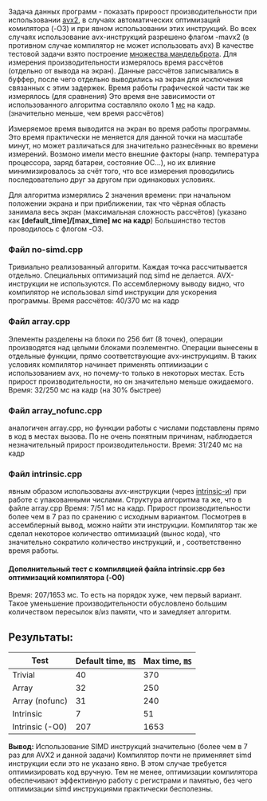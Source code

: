 Задача данных программ - показать прироост производительности при использовании [avx2][wiki_avx], в случаях автоматических оптимизаций комилятора (-O3) и при явном использовании этих инструкций. Во всех случаях использование avx-инструкций разрешено флагом -mavx2 (в противном случае компилятор не может использовать avx) В качестве тестовой задачи взято построение [множества мандельброта][mandelbrot_set]. Для измерения производительности измерялось время рассчётов (отдельно от вывода на экран). Данные рассчётов записывались в буффер, после чего отдельно выводились на экран для исключения связанных с этим задержек. Время работы графической части так же измерялось (для сравнения) Это время вне зависимости от использованного алгоритма составляло около 1 [мс][wiki_millis] на кадр. (значительно меньше, чем время рассчётов)

 Измеряемое время выводится на экран во время работы программы. Это время практически не меняется для данной точки на масштабе минут, но может различаться для значительно разнесённых во времени измерений. Возмоно имели место внешние факторы (напр. температура процессора, заряд батареи, состояние ОС...), но их влияние минимизировалось за счёт того, что все измерения проводились последовательно друг за другом при одинаковых условиях.

Для алгоритма измерялись 2 значения времени: при начальном положении экрана и при приближении, так что чёрная область занимала весь экран (максимальная сложность рассчётов) (указано как **[default_time]/[max_time] мс на кадр**) Большинство тестов проводилось с флогом -O3. 

### Файл no-simd.cpp 
Тривиально реализованный алгоритм. Каждая точка рассчитывается отдельно. Специальных оптимизаций под simd не делается. AVX-инструкции не используются. По ассемблерному выводу видно, что компилятор не использовал simd инструкции для ускорения программы. Время рассчётов: 40/370 мс на кадр

### Файл array.cpp
Элементы разделены на блоки по 256 бит (8 точек), операции производятся над целыми блоками поэлементно. Операции вынесены в отдельные функции, прямо соответствующие avx-инструкциям. В таких условиях компилятор начинает применять оптимизации с использованием avx, но почему-то только в некоторых местах. Есть прирост производительности, но он значительно меньше ожидаемого. Время: 32/250 мс на кадр (на 30% быстрее)

### Файл array_nofunc.cpp
 аналогичен array.cpp, но функции работы с числами подставлены прямо в код в местах вызова. По не очень понятным причинам, наблюдается незначительный прирост производительности. Время: 31/240 мс на кадр

### Файл intrinsic.cpp
 явным образом использованы avx-инструкции (через [intrinsic-и][wiki_intrinsic]) при работе с упакованными числами. Структура алгоритма та же, что в файле array.cpp Время: 7/51 мс на кадр.  Прирост производительности более чем в 7 раз по сранению с исходным вариантом. Посмотрев в ассемблерный вывод, можно найти эти инструкции. Компилятор так же сделал некоторое количество оптимизаций (вынос кода), что значительно сократило количество инструкций, и , соответственно время работы.

#### Дополнительный тест с компиляцией файла intrinsic.cpp без оптимизаций компилятора (-O0)
Время: 207/1653 мс. То есть на порядок хуже, чем первый вариант. Такое уменьшение производительности обусловлено большим количеством пересылок в/из памяти, что и замедляет алгоритм.

## Результаты:
| Test            | Default time, ㎳  | Max time, ㎳ |
------------------|-------------------|-------------|
| Trivial         | 40                | 370         |
| Array           | 32                | 250         |
| Array (nofunc)  | 31                | 240         |
| Intrinsic       | 7                 | 51          |
| Intrinsic (-O0) | 207               | 1653        |


**Вывод:** Использование SIMD инструкций значительно (более чем в 7 раз для AVX2 и данной задачи) Компилятор почти не применяяет simd инструкции если это не указано явно. В этом случае требуется оптимизировать код вручную. Тем не менее, оптимизации компилятора обеспечивают эффективную работу с регистрами и памятью, без чего оптимизации simd инструкциями практически бесполезны.

[mandelbrot_set]: https://en.wikipedia.org/wiki/Mandelbrot_set

[wiki_avx]: https://ru.wikipedia.org/wiki/AVX

[wiki_intrinsic]: https://en.wikipedia.org/wiki/Intrinsic_function

[wiki_millis]: https://en.wikipedia.org/wiki/Millisecond